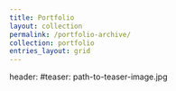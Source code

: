```yaml
---
title: Portfolio
layout: collection
permalink: /portfolio-archive/
collection: portfolio
entries_layout: grid
---
```


header:
  #teaser: path-to-teaser-image.jpg
